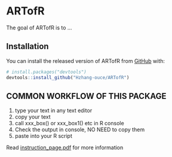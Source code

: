 
<!-- README.md is generated from README.Rmd. Please edit that file -->

# ARTofR

<!-- badges: start -->
<!-- badges: end -->

The goal of ARTofR is to …

## Installation

You can install the released version of ARTofR from
[GitHub](https://github.com/) with:

``` r
# install.packages("devtools")
devtools::install_github("Hzhang-ouce/ARTofR")
```

## COMMON WORKFLOW OF THIS PACKAGE

1.  type your text in any text editor
2.  copy your text
3.  call xxx\_box() or xxx\_box1() etc in R console
4.  Check the output in console, NO NEED to copy them
5.  paste into your R script

Read
[instruction\_page.pdf](https://github.com/Hzhang-ouce/ARTofR/blob/master/instruction_page.pdf)
for more information
